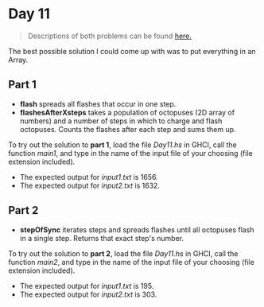﻿# Day 11
>Descriptions of both problems can be found [here.](https://adventofcode.com/2021/day/11)

The best possible solution I could come up with was to put everything in an Array.

## Part 1

* **flash** spreads all flashes that occur in one step.
* **flashesAfterXsteps** takes a population of octopuses (2D array of numbers) and a number of steps in which to charge and flash octopuses. Counts the flashes after each step and sums them up.

To try out the solution to **part 1**, load the file *Day11.hs* in GHCI, call the function *main1*, and type in the name of the input file of your choosing (file extension included). 
* The expected output for *input1.txt* is 1656.
* The expected output for *input2.txt* is 1632.

## Part 2

* **stepOfSync** iterates steps and spreads flashes until all octopuses flash in a single step. Returns that exact step's number.

To try out the solution to **part 2**, load the file *Day11.hs* in GHCI, call the function *main2*, and type in the name of the input file of your choosing (file extension included). 
* The expected output for *input1.txt* is 195.
* The expected output for *input2.txt* is 303.
